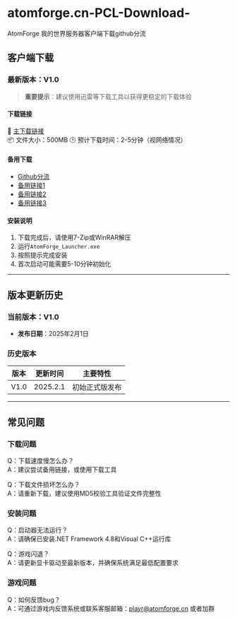 # atomforge.cn-PCL-Download-
AtomForge 我的世界服务器客户端下载github分流


## 客户端下载

### 最新版本：V1.0

> **重要提示**：建议使用迅雷等下载工具以获得更稳定的下载体验

#### 下载链接
🔗 [主下载链接](https://download.node.atomforge.cn/api/v3/file/get/1/atomforge_pcl_v1.0.7z?sign=UHuoZppzRUa5_wDNhy74RW8s2Y27k9d9AQ9Po3P7TFo%3D%3A0)  
📦 文件大小：500MB
🕒 预计下载时间：2-5分钟（视网络情况）

#### 备用下载
- [Github分流](https://github.com/wsxqyy/atomforge.cn-PCL-Download-/releases/download/V1.0/atomforge_pcl_v1.0.7z)
- [备用链接1](https://download.atomforge.cn/api/v3/file/get/1/atomforge_pcl_v1.0.7z?sign=uxvkpDl5ZKdtfyZ5lCEfQ5RSbSl2ffjp68F1-VCx0-k%3D%3A0)  
- [备用链接2](https://download.atomforge.cn/s/oGHN)  
- [备用链接3](https://download.node.atomforge.cn/s/DvtO)

#### 安装说明
1. 下载完成后，请使用7-Zip或WinRAR解压
2. 运行`AtomForge_Launcher.exe`
3. 按照提示完成安装
4. 首次启动可能需要5-10分钟初始化
---
## 版本更新历史

### 当前版本：V1.0
- **发布日期**：2025年2月1日

### 历史版本

| 版本 | 更新时间 | 主要特性 |
|------|----------|----------|
| V1.0 | 2025.2.1 | 初始正式版发布 |

---

## 常见问题

### 下载问题
Q：下载速度慢怎么办？  
A：建议尝试备用链接，或使用下载工具

Q：下载文件损坏怎么办？  
A：请重新下载，建议使用MD5校验工具验证文件完整性

### 安装问题
Q：启动器无法运行？  
A：请确保已安装.NET Framework 4.8和Visual C++运行库

Q：游戏闪退？  
A：请更新显卡驱动至最新版本，并确保系统满足最低配置要求

### 游戏问题
Q：如何反馈bug？  
A：可通过游戏内反馈系统或联系客服邮箱：playr@atomforge.cn  或者加群
